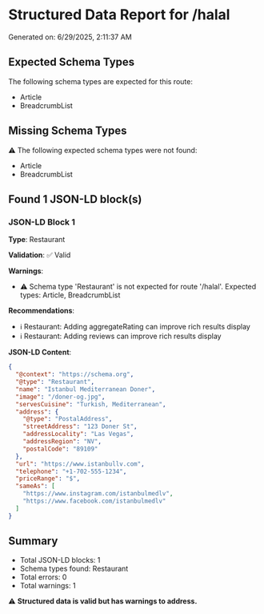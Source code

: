 # Structured Data Report for /halal

Generated on: 6/29/2025, 2:11:37 AM

## Expected Schema Types

The following schema types are expected for this route:

- Article
- BreadcrumbList

## Missing Schema Types

⚠️ The following expected schema types were not found:

- Article
- BreadcrumbList

## Found 1 JSON-LD block(s)

### JSON-LD Block 1

**Type**: Restaurant

**Validation**: ✅ Valid

**Warnings**:

- ⚠️ Schema type 'Restaurant' is not expected for route '/halal'. Expected types: Article, BreadcrumbList

**Recommendations**:

- ℹ️ Restaurant: Adding aggregateRating can improve rich results display
- ℹ️ Restaurant: Adding reviews can improve rich results display

**JSON-LD Content**:

```json
{
  "@context": "https://schema.org",
  "@type": "Restaurant",
  "name": "Istanbul Mediterranean Doner",
  "image": "/doner-og.jpg",
  "servesCuisine": "Turkish, Mediterranean",
  "address": {
    "@type": "PostalAddress",
    "streetAddress": "123 Doner St",
    "addressLocality": "Las Vegas",
    "addressRegion": "NV",
    "postalCode": "89109"
  },
  "url": "https://www.istanbullv.com",
  "telephone": "+1-702-555-1234",
  "priceRange": "$",
  "sameAs": [
    "https://www.instagram.com/istanbulmedlv",
    "https://www.facebook.com/istanbulmedlv"
  ]
}
```

## Summary

- Total JSON-LD blocks: 1
- Schema types found: Restaurant
- Total errors: 0
- Total warnings: 1

⚠️ **Structured data is valid but has warnings to address.**
